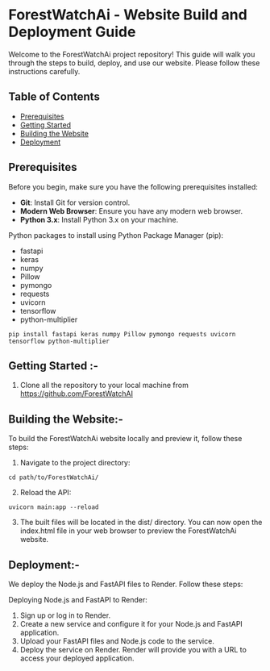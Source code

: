 # ForestWatchAi - Website Build and Deployment Guide

Welcome to the ForestWatchAi project repository! This guide will walk you through the steps to build, deploy, and use our website. Please follow these instructions carefully.

## Table of Contents

- [Prerequisites](#prerequisites)
- [Getting Started](#getting-started)
- [Building the Website](#building-the-website)
- [Deployment](#deployment)

## Prerequisites

Before you begin, make sure you have the following prerequisites installed:

- **Git**: Install Git for version control.
- **Modern Web Browser**: Ensure you have any modern web browser.
- **Python 3.x**: Install Python 3.x on your machine.

Python packages to install using Python Package Manager (pip):
- fastapi
- keras
- numpy
- Pillow
- pymongo
- requests
- uvicorn
- tensorflow
- python-multiplier
```
pip install fastapi keras numpy Pillow pymongo requests uvicorn tensorflow python-multiplier
```

## Getting Started :-

1. Clone all the repository to your local machine from https://github.com/ForestWatchAI

## Building the Website:-

To build the ForestWatchAi website locally and preview it, follow these steps:

1. Navigate to the project directory:
```
cd path/to/ForestWatchAi/

```
2. Reload the API:
```
uvicorn main:app --reload

```
3. The built files will be located in the dist/ directory. You can now open the index.html file in your web browser to preview the      ForestWatchAi website.

## Deployment:-

 We deploy the Node.js and FastAPI files to Render. Follow these steps:

Deploying Node.js and FastAPI to Render:

1. Sign up or log in to Render.
2. Create a new service and configure it for your Node.js and FastAPI application.
3. Upload your FastAPI files and Node.js code to the service.
4. Deploy the service on Render. Render will provide you with a URL to access your deployed application.
